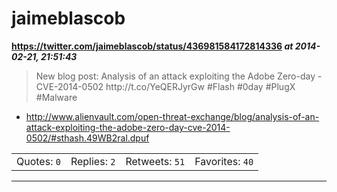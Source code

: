 # jaimeblascob
**https://twitter.com/jaimeblascob/status/436981584172814336 _at 2014-02-21, 21:51:43_**
<blockquote>
New blog post: Analysis of an attack exploiting the Adobe Zero-day - CVE-2014-0502 http://t.co/YeQERJyrGw
#Flash #0day #PlugX #Malware
</blockquote>

* http://www.alienvault.com/open-threat-exchange/blog/analysis-of-an-attack-exploiting-the-adobe-zero-day-cve-2014-0502/#sthash.49WB2ral.dpuf

<table><tr>
<td>Quotes: <code>0</code></td>
<td>Replies: <code>2</code></td>
<td>Retweets: <code>51</code></td>
<td>Favorites: <code>40</code></td>
</tr></table>

---

